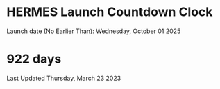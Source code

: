# HERMES Launch Countdown Clock

Launch date (No Earlier Than): Wednesday, October 01 2025
# 922 days

Last Updated Thursday, March 23 2023